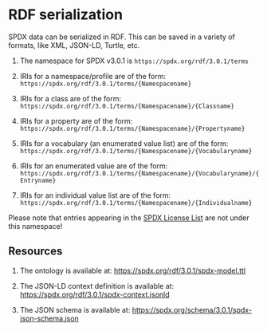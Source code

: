 # RDF serialization

SPDX data can be serialized in RDF.
This can be saved in a variety of formats, like XML, JSON-LD, Turtle, etc.

1. The namespace for SPDX v3.0.1 is
  `https://spdx.org/rdf/3.0.1/terms`

1. IRIs for a namespace/profile are of the form:
  `https://spdx.org/rdf/3.0.1/terms/{Namespacename}`

1. IRIs for a class are of the form:
  `https://spdx.org/rdf/3.0.1/terms/{Namespacename}/{Classname}`

1. IRIs for a property are of the form:
  `https://spdx.org/rdf/3.0.1/terms/{Namespacename}/{Propertyname}`

1. IRIs for a vocabulary (an enumerated value list) are of the form:
  `https://spdx.org/rdf/3.0.1/terms/{Namespacename}/{Vocabularyname}`

1. IRIs for an enumerated value are of the form:
  `https://spdx.org/rdf/3.0.1/terms/{Namespacename}/{Vocabularyname}/{Entryname}`

1. IRIs for an individual value list are of the form:
  `https://spdx.org/rdf/3.0.1/terms/{Namespacename}/{Individualname}`

Please note that entries appearing in the
[SPDX License List](https://spdx.org/licenses/) are not under this namespace!

## Resources

1. The ontology is available at:
  <https://spdx.org/rdf/3.0.1/spdx-model.ttl>

1. The JSON-LD context definition is available at:
  <https://spdx.org/rdf/3.0.1/spdx-context.jsonld>

1. The JSON schema is available at:
  <https://spdx.org/schema/3.0.1/spdx-json-schema.json>
